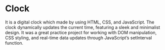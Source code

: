 # Clock
It is a digital clock which made by using HTML, CSS, and JavaScript. The clock dynamically updates the current time, featuring a sleek and minimalist design. It was a great practice project for working with DOM manipulation, CSS styling, and real-time data updates through JavaScript’s setInterval function.
